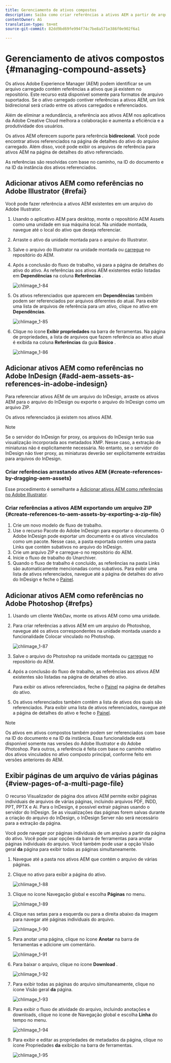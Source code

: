 ```yaml
---
title: Gerenciamento de ativos compostos
description: Saiba como criar referências a ativos AEM a partir de arquivos do Indesign, Adobe Illustrator e Photoshop. Saiba mais sobre como usar o recurso Visualizador de página para exibir páginas individuais de arquivos de várias páginas, incluindo arquivos PDF, INDD, PPT, PPTX e Ai.
contentOwner: AG
translation-type: tm+mt
source-git-commit: 82dd9bd69fe994f74c7be8a571e386f0e902f6a1

---
```



# Gerenciamento de ativos compostos {#managing-compound-assets}

Os ativos Adobe Experience Manager (AEM) podem identificar se um arquivo carregado contém referências a ativos que já existem no repositório. Este recurso está disponível somente para formatos de arquivo suportados. Se o ativo carregado contiver referências a ativos AEM, um link bidirecional será criado entre os ativos carregados e referenciados.

Além de eliminar a redundância, a referência aos ativos AEM nos aplicativos da Adobe Creative Cloud melhora a colaboração e aumenta a eficiência e a produtividade dos usuários.

Os ativos AEM oferecem suporte para referência **bidirecional**. Você pode encontrar ativos referenciados na página de detalhes do ativo do arquivo carregado. Além disso, você pode exibir os arquivos de referência para ativos AEM na página de detalhes do ativo referenciado.

As referências são resolvidas com base no caminho, na ID do documento e na ID da instância dos ativos referenciados.

## Adicionar ativos AEM como referências no Adobe Illustrator {#refai}

Você pode fazer referência a ativos AEM existentes em um arquivo do Adobe Illustrator.

1. Usando o aplicativo [](https://docs.adobe.com/content/help/en/experience-manager-desktop-app/using/using.html)AEM para desktop, monte o repositório AEM Assets como uma unidade em sua máquina local. Na unidade montada, navegue até o local do ativo que deseja referenciar.
1. Arraste o ativo da unidade montada para o arquivo do Illustrator.
1. Salve o arquivo do Illustrator na unidade montada ou [carregue](/help/assets/manage-digital-assets.md#uploading-assets) no repositório do AEM.
1. Após a conclusão do fluxo de trabalho, vá para a página de detalhes do ativo do ativo. As referências aos ativos AEM existentes estão listadas em **Dependências** na coluna **Referências** .

   ![chlimage_1-84](assets/chlimage_1-84.png)

1. Os ativos referenciados que aparecem em **Dependências** também podem ser referenciados por arquivos diferentes do atual. Para exibir uma lista de arquivos de referência para um ativo, clique no ativo em **Dependências**.

   ![chlimage_1-85](assets/chlimage_1-85.png)

1. Clique no ícone **Exibir propriedades** na barra de ferramentas. Na página de propriedades, a lista de arquivos que fazem referência ao ativo atual é exibida na coluna **Referências** da guia **Básico** .

   ![chlimage_1-86](assets/chlimage_1-86.png)

## Adicionar ativos AEM como referências no Adobe InDesign {#add-aem-assets-as-references-in-adobe-indesign}

Para referenciar ativos AEM de um arquivo do InDesign, arraste os ativos AEM para o arquivo do InDesign ou exporte o arquivo do InDesign como um arquivo ZIP.

Os ativos referenciados já existem nos ativos AEM. <!-- You can extract subassets by [configuring InDesign server](/help/assets/indesign.md). Embedded assets in an InDesign file are extracted as subassets. -->

>[!NOTE]
>
>Se o servidor do InDesign for proxy, os arquivos do InDesign terão sua visualização incorporada aos metadados XMP. Nesse caso, a extração de miniaturas não é explicitamente necessária. No entanto, se o servidor do InDesign não tiver proxy, as miniaturas deverão ser explicitamente extraídas para arquivos do InDesign.

### Criar referências arrastando ativos AEM {#create-references-by-dragging-aem-assets}

Esse procedimento é semelhante a [Adicionar ativos AEM como referências no Adobe Illustrator](#refai).

### Criar referências a ativos AEM exportando um arquivo ZIP {#create-references-to-aem-assets-by-exporting-a-zip-file}

1. Crie um novo modelo de fluxo de trabalho.
1. Use o recurso Pacote do Adobe InDesign para exportar o documento.
O Adobe InDesign pode exportar um documento e os ativos vinculados como um pacote. Nesse caso, a pasta exportada contém uma pasta Links que contém subativos no arquivo do InDesign.
1. Crie um arquivo ZIP e carregue-o no repositório do AEM.
1. Inicie o fluxo de trabalho do Unarchiver.
1. Quando o fluxo de trabalho é concluído, as referências na pasta Links são automaticamente mencionadas como subativos. Para exibir uma lista de ativos referenciados, navegue até a página de detalhes do ativo do InDesign e feche o [Painel](/help/sites-cloud/authoring/getting-started/basic-handling.md#rail-selector).

## Adicionar ativos AEM como referências no Adobe Photoshop {#refps}

1. Usando um cliente WebDav, monte os ativos AEM como uma unidade.
1. Para criar referências a ativos AEM em um arquivo do Photoshop, navegue até os ativos correspondentes na unidade montada usando a funcionalidade Colocar vinculado no Photoshop.

   ![chlimage_1-87](assets/chlimage_1-87.png)

1. Salve o arquivo do Photoshop na unidade montada ou [carregue](/help/assets/manage-digital-assets.md#uploading-assets) no repositório do AEM.
1. Após a conclusão do fluxo de trabalho, as referências aos ativos AEM existentes são listadas na página de detalhes do ativo.

   Para exibir os ativos referenciados, feche o [Painel](/help/sites-cloud/authoring/getting-started/basic-handling.md#rail-selector) na página de detalhes do ativo.

1. Os ativos referenciados também contêm a lista de ativos dos quais são referenciados. Para exibir uma lista de ativos referenciados, navegue até a página de detalhes do ativo e feche o [Painel](/help/sites-cloud/authoring/getting-started/basic-handling.md#rail-selector).

>[!NOTE]
>
>Os ativos em ativos compostos também podem ser referenciados com base na ID do documento e na ID da instância. Essa funcionalidade está disponível somente nas versões do Adobe Illustrator e do Adobe Photoshop. Para outros, a referência é feita com base no caminho relativo dos ativos vinculados no ativo composto principal, conforme feito em versões anteriores do AEM.

## Exibir páginas de um arquivo de várias páginas {#view-pages-of-a-multi-page-file}

O recurso Visualizador de página dos ativos AEM permite exibir páginas individuais de arquivos de várias páginas, incluindo arquivos PDF, INDD, PPT, PPTX e Ai. Para o InDesign, é possível extrair páginas usando o servidor do InDesign. Se as visualizações das páginas forem salvas durante a criação do arquivo do InDesign, o InDesign Server não será necessário para a extração da página.

Você pode navegar por páginas individuais de um arquivo a partir da página do ativo. Você pode usar opções da barra de ferramentas para anotar páginas individuais do arquivo. Você também pode usar a opção Visão geral **da** página para exibir todas as páginas simultaneamente.

1. Navegue até a pasta nos ativos AEM que contém o arquivo de várias páginas.
1. Clique no ativo para exibir a página do ativo.

   ![chlimage_1-88](assets/chlimage_1-88.png)

1. Clique no ícone Navegação global e escolha **Páginas** no menu.

   ![chlimage_1-89](assets/chlimage_1-89.png)

1. Clique nas setas para a esquerda ou para a direita abaixo da imagem para navegar até páginas individuais do arquivo.

   ![chlimage_1-90](assets/chlimage_1-90.png)

1. Para anotar uma página, clique no ícone **Anotar** na barra de ferramentas e adicione um comentário.

   ![chlimage_1-91](assets/chlimage_1-91.png)

1. Para baixar o arquivo, clique no ícone **Download** .

   ![chlimage_1-92](assets/chlimage_1-92.png)

1. Para exibir todas as páginas do arquivo simultaneamente, clique no ícone Visão geral **da** página.

   ![chlimage_1-93](assets/chlimage_1-93.png)

1. Para exibir o fluxo de atividade do arquivo, incluindo anotações e downloads, clique no ícone de Navegação global e escolha **Linha** do tempo no menu.

   ![chlimage_1-94](assets/chlimage_1-94.png)

1. Para exibir e editar as propriedades de metadados da página, clique no ícone Propriedades **da** exibição na barra de ferramentas.

   ![chlimage_1-95](assets/chlimage_1-95.png)
